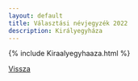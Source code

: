 ```yaml
---
layout: default
title: Választási névjegyzék 2022
description: Királyegyháza
---
```


{% include Kiraalyegyhaaza.html %}

[Vissza](./)